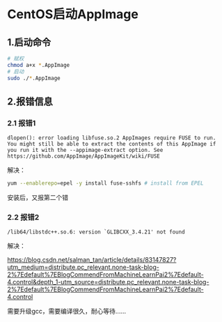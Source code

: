 # CentOS启动AppImage

## 1.启动命令

```sh
# 赋权
chmod a+x *.AppImage
# 启动
sudo ./*.AppImage
```

## 2.报错信息

### 2.1 报错1

```
dlopen(): error loading libfuse.so.2 AppImages require FUSE to run. You might still be able to extract the contents of this AppImage if you run it with the --appimage-extract option. See https://github.com/AppImage/AppImageKit/wiki/FUSE
```

解决：

```sh
yum --enablerepo=epel -y install fuse-sshfs # install from EPEL
```

安装后，又报第二个错

### 2.2 报错2

```
/lib64/libstdc++.so.6: version `GLIBCXX_3.4.21' not found
```

解决：

https://blog.csdn.net/salman_tan/article/details/83147827?utm_medium=distribute.pc_relevant.none-task-blog-2%7Edefault%7EBlogCommendFromMachineLearnPai2%7Edefault-4.control&depth_1-utm_source=distribute.pc_relevant.none-task-blog-2%7Edefault%7EBlogCommendFromMachineLearnPai2%7Edefault-4.control

需要升级gcc，需要编译很久，耐心等待......
